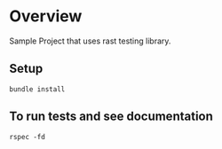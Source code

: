 # Overview

Sample Project that uses rast testing library.

## Setup 

`bundle install`

## To run tests and see documentation

`rspec -fd`